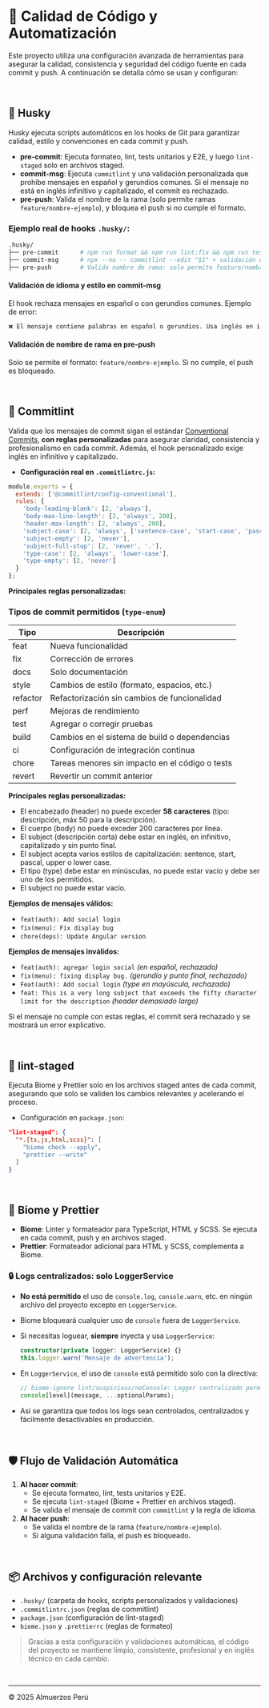 # 🧹 Calidad de Código y Automatización

Este proyecto utiliza una configuración avanzada de herramientas para asegurar la calidad, consistencia y seguridad del código fuente en cada commit y push. A continuación se detalla cómo se usan y configuran:

&nbsp;

## 🦔 Husky

Husky ejecuta scripts automáticos en los hooks de Git para garantizar calidad, estilo y convenciones en cada commit y push.

- **pre-commit**: Ejecuta formateo, lint, tests unitarios y E2E, y luego `lint-staged` solo en archivos staged.
- **commit-msg**: Ejecuta `commitlint` y una validación personalizada que prohíbe mensajes en español y gerundios comunes. Si el mensaje no está en inglés infinitivo y capitalizado, el commit es rechazado.
- **pre-push**: Valida el nombre de la rama (solo permite ramas `feature/nombre-ejemplo`), y bloquea el push si no cumple el formato.

### Ejemplo real de hooks `.husky/`:

```bash
.husky/
├── pre-commit      # npm run format && npm run lint:fix && npm run test:ci && npm run test:e2e && npx lint-staged
├── commit-msg      # npx --no -- commitlint --edit "$1" + validación de idioma y gerundios
├── pre-push        # Valida nombre de rama: solo permite feature/nombre-ejemplo
```

#### Validación de idioma y estilo en commit-msg

El hook rechaza mensajes en español o con gerundios comunes. Ejemplo de error:

```bash
❌ El mensaje contiene palabras en español o gerundios. Usa inglés en infinitivo y capitalizado.
```

#### Validación de nombre de rama en pre-push

Solo se permite el formato: `feature/nombre-ejemplo`. Si no cumple, el push es bloqueado.

&nbsp;

## 📝 Commitlint

Valida que los mensajes de commit sigan el estándar [Conventional Commits](https://www.conventionalcommits.org/), **con reglas personalizadas** para asegurar claridad, consistencia y profesionalismo en cada commit. Además, el hook personalizado exige inglés en infinitivo y capitalizado.

- **Configuración real en `.commitlintrc.js`:**

```js
module.exports = {
  extends: ['@commitlint/config-conventional'],
  rules: {
    'body-leading-blank': [2, 'always'],
    'body-max-line-length': [2, 'always', 200],
    'header-max-length': [2, 'always', 200],
    'subject-case': [2, 'always', ['sentence-case', 'start-case', 'pascal-case', 'upper-case', 'lower-case']],
    'subject-empty': [2, 'never'],
    'subject-full-stop': [2, 'never', '.'],
    'type-case': [2, 'always', 'lower-case'],
    'type-empty': [2, 'never']
  }
};
```

**Principales reglas personalizadas:**


### Tipos de commit permitidos (`type-enum`)

| Tipo      | Descripción                                              |
|-----------|---------------------------------------------------------|
| feat      | Nueva funcionalidad                                     |
| fix       | Corrección de errores                                   |
| docs      | Solo documentación                                      |
| style     | Cambios de estilo (formato, espacios, etc.)             |
| refactor  | Refactorización sin cambios de funcionalidad            |
| perf      | Mejoras de rendimiento                                  |
| test      | Agregar o corregir pruebas                              |
| build     | Cambios en el sistema de build o dependencias           |
| ci        | Configuración de integración continua                   |
| chore     | Tareas menores sin impacto en el código o tests         |
| revert    | Revertir un commit anterior                             |

**Principales reglas personalizadas:**

- El encabezado (header) no puede exceder **58 caracteres** (tipo: descripción, máx 50 para la descripción).
- El cuerpo (body) no puede exceder 200 caracteres por línea.
- El subject (descripción corta) debe estar en inglés, en infinitivo, capitalizado y sin punto final.
- El subject acepta varios estilos de capitalización: sentence, start, pascal, upper o lower case.
- El tipo (type) debe estar en minúsculas, no puede estar vacío y debe ser uno de los permitidos.
- El subject no puede estar vacío.

**Ejemplos de mensajes válidos:**

- `feat(auth): Add social login`
- `fix(menu): Fix display bug`
- `chore(deps): Update Angular version`

**Ejemplos de mensajes inválidos:**

- `feat(auth): agregar login social` _(en español, rechazado)_
- `fix(menu): fixing display bug.` _(gerundio y punto final, rechazado)_
- `Feat(auth): Add social login` _(type en mayúscula, rechazado)_
- `feat: This is a very long subject that exceeds the fifty character limit for the description` _(header demasiado largo)_

Si el mensaje no cumple con estas reglas, el commit será rechazado y se mostrará un error explicativo.

&nbsp;

## 🚦 lint-staged

Ejecuta Biome y Prettier solo en los archivos staged antes de cada commit, asegurando que solo se validen los cambios relevantes y acelerando el proceso.

- Configuración en `package.json`:

```json
"lint-staged": {
  "*.{ts,js,html,scss}": [
    "biome check --apply",
    "prettier --write"
  ]
}
```

&nbsp;

## 🧹 Biome y Prettier

- **Biome**: Linter y formateador para TypeScript, HTML y SCSS. Se ejecuta en cada commit, push y en archivos staged.
- **Prettier**: Formateador adicional para HTML y SCSS, complementa a Biome.

### 🔒 Logs centralizados: solo LoggerService

- **No está permitido** el uso de `console.log`, `console.warn`, etc. en ningún archivo del proyecto excepto en `LoggerService`.
- Biome bloqueará cualquier uso de `console` fuera de `LoggerService`.
- Si necesitas loguear, **siempre** inyecta y usa `LoggerService`:

  ```typescript
  constructor(private logger: LoggerService) {}
  this.logger.warn('Mensaje de advertencia');
  ```

- En `LoggerService`, el uso de `console` está permitido solo con la directiva:
  ```typescript
  // biome-ignore lint/suspicious/noConsole: Logger centralizado permitido
  console[level](message, ...optionalParams);
  ```
- Así se garantiza que todos los logs sean controlados, centralizados y fácilmente desactivables en producción.

&nbsp;

## 🛡️ Flujo de Validación Automática

1. **Al hacer commit**:
   - Se ejecuta formateo, lint, tests unitarios y E2E.
   - Se ejecuta `lint-staged` (Biome + Prettier en archivos staged).
   - Se valida el mensaje de commit con `commitlint` y la regla de idioma.
2. **Al hacer push**:
   - Se valida el nombre de la rama (`feature/nombre-ejemplo`).
   - Si alguna validación falla, el push es bloqueado.

&nbsp;

## 📦 Archivos y configuración relevante

- `.husky/` (carpeta de hooks, scripts personalizados y validaciones)
- `.commitlintrc.json` (reglas de commitlint)
- `package.json` (configuración de lint-staged)
- `biome.json` y `.prettierrc` (reglas de formateo)

> Gracias a esta configuración y validaciones automáticas, el código del proyecto se mantiene limpio, consistente, profesional y en inglés técnico en cada cambio.

&nbsp;

---

© 2025 Almuerzos Perú
